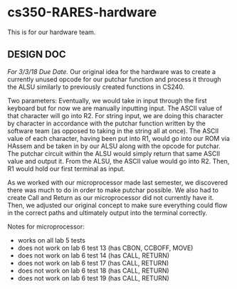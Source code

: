 # cs350-RARES-hardware
This is for our hardware team.

## DESIGN DOC

*For 3/3/18 Due Date.*
Our original idea for the hardware was to create a currently unused opcode for our putchar function and process it through the ALSU similarly to previously created functions in CS240. 

Two parameters: 
Eventually, we would take in input through the first keyboard but for now we are manually inputting input. The ASCII value of that character will go into R2. For string input, we are doing this character by character in accordance with the putchar function written by the software team (as opposed to taking in the string all at once). The ASCII value of each character, having been put into R1, would go into our ROM via HAssem and be taken in by our ALSU along with the opcode for putchar. The putchar circuit within the ALSU would simply return that same ASCII value and output it. From the ALSU, the ASCII value would go into R2. Then, R1 would hold our first terminal as input. 

As we worked with our microprocessor made last semester, we discovered there was much to do in order to make putchar possible. We also had to create Call and Return as our microprocessor did not currently have it. Then, we adjusted our original concept to make sure everything could flow in the correct paths and ultimately output into the terminal correctly. 

Notes for microprocessor:
- works on all lab 5 tests
- does not work on lab 6 test 13 (has CBON, CCBOFF, MOVE)
- does not work on lab 6 test 14 (has CALL, RETURN)
- does not work on lab 6 test 17 (has CALL, RETURN)
- does not work on lab 6 test 18 (has CALL, RETURN)
- does not work on lab 6 test 19 (has CALL, RETURN)

